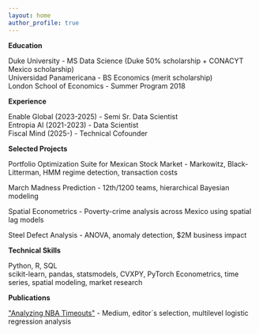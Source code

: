 ```yaml
---
layout: home
author_profile: true
---
```


**Education**

Duke University - MS Data Science (Duke 50% scholarship + CONACYT Mexico scholarship)  
Universidad Panamericana - BS Economics (merit scholarship)  
London School of Economics - Summer Program 2018

**Experience**

Enable Global (2023-2025) - Semi Sr. Data Scientist  
Entropia AI (2021-2023) - Data Scientist  
Fiscal Mind (2025-) - Technical Cofounder 

**Selected Projects**

Portfolio Optimization Suite for Mexican Stock Market - Markowitz, Black-Litterman, HMM regime detection, transaction costs

March Madness Prediction - 12th/1200 teams, hierarchical Bayesian modeling

Spatial Econometrics - Poverty-crime analysis across Mexico using spatial lag models

Steel Defect Analysis - ANOVA, anomaly detection, $2M business impact

**Technical Skills**

Python, R, SQL  
scikit-learn, pandas, statsmodels, CVXPY, PyTorch
Econometrics, time series, spatial modeling, market research

**Publications**

["Analyzing NBA Timeouts"](https://medium.com/@ivm9816/analyzing-nba-timeouts-29df987f076a) - Medium, editor´s selection, multilevel logistic regression analysis